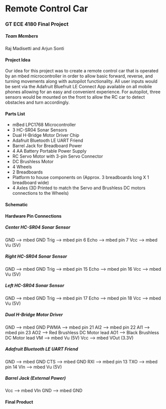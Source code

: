 # Remote Control Car
### GT ECE 4180 Final Project

##### Team Members
Raj Madisetti and Arjun Sonti

#### Project Idea
Our idea for this project was to create a remote control car that is operated by an mbed microcontroller in order to allow basic forward, reverse, and turning movements along with autopilot functionality. All user inputs would be sent via the Adafruit Bluefruit LE Connect App available on all mobile phones allowing for an easy and convenient experience. For autopilot, three sensors would be mounted on the front to allow the RC car to detect obstacles and turn accordingly. 

#### Parts List
- mBed LPC1768 Microcontroller
- 3 HC-SR04 Sonar Sensors
- Dual H-Bridge Motor Driver Chip
- Adafruit Bluetooth LE UART Friend
- Barrel Jack for Breadboard Power
- 4 AA Battery Portable Power Supply
- RC Servo Motor with 3-pin Servo Connector
- DC Brushless Motor
- 4 Wheels
- 2 Breadboards
- Platform to house components on (Approx. 3 breadboards long X 1 breadboard wide)
- 4 Axles (3D Printed to match the Servo and Brushless DC motors connections to the Wheels)

#### Schematic

#### Hardware Pin Connections
##### Center HC-SR04 Sonar Sensor 
GND --> mbed GND
Trig --> mbed pin 6
Echo --> mbed pin 7
Vcc --> mbed Vu (5V)

##### Right HC-SR04 Sonar Sensor 
GND --> mbed GND
Trig --> mbed pin 15
Echo --> mbed pin 16
Vcc --> mbed Vu (5V)

##### Left HC-SR04 Sonar Sensor 
GND --> mbed GND
Trig --> mbed pin 17
Echo --> mbed pin 18
Vcc --> mbed Vu (5V)

##### Dual H-Bridge Motor Driver 
GND --> mbed GND
PWMA --> mbed pin 21
AI2 --> mbed pin 22
AI1 --> mbed pin 23
AO2 --> Red Brushless DC Motor lead 
AO1 --> Black Brushless DC Motor lead
VM --> mbed Vu (5V)
Vcc --> mbed VOut (3.3V)

##### Adafruit Bluetooth LE UART Friend
GND --> mbed GND
CTS --> mbed GND
RXI --> mbed pin 13
TXO --> mbed pin 14
VIn --> mbed Vu (5V)

##### Barrel Jack (External Power)
Vcc --> mbed VIn
GND --> mbed GND

#### Final Product
